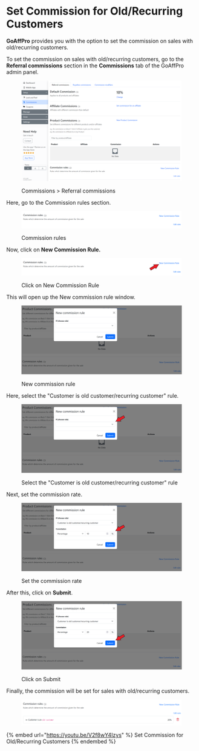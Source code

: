 # Set Commission for Old/Recurring Customers

**GoAffPro** provides you with the option to set the commission on sales with old/recurring customers.&#x20;

To set the commission on sales with old/recurring customers, go to the **Referral commissions** section in the **Commissions** tab of the GoAffPro admin panel.&#x20;

<figure><img src="../../.gitbook/assets/image (3443).png" alt=""><figcaption><p>Commissions > Referral commissions</p></figcaption></figure>

Here, go to the Commission rules section.

<figure><img src="../../.gitbook/assets/image (334).png" alt=""><figcaption><p>Commission rules</p></figcaption></figure>

Now, click on **New Commission Rule.**

<figure><img src="../../.gitbook/assets/Screenshot 2023-10-09 204712.png" alt=""><figcaption><p>Click on New Commission Rule</p></figcaption></figure>

This will open up the New commission rule window.

<figure><img src="../../.gitbook/assets/image (336).png" alt=""><figcaption><p>New commission rule</p></figcaption></figure>

Here, select the "Customer is old customer/recurring customer" rule.&#x20;

<figure><img src="../../.gitbook/assets/Screenshot 2023-10-09 204729.png" alt=""><figcaption><p>Select the "Customer is old customer/recurring customer" rule</p></figcaption></figure>

Next, set the commission rate.

<figure><img src="../../.gitbook/assets/Screenshot 2023-10-09 204743.png" alt=""><figcaption><p>Set the commission rate</p></figcaption></figure>

After this, click on **Submit**.

<figure><img src="../../.gitbook/assets/Screenshot 2023-10-09 2048127.png" alt=""><figcaption><p>Click on Submit</p></figcaption></figure>

Finally, the commission will be set for sales with old/recurring customers.&#x20;

<figure><img src="../../.gitbook/assets/image (335).png" alt=""><figcaption></figcaption></figure>

{% embed url="https://youtu.be/V2f8wY4Izys" %}
Set Commission for Old/Recurring Customers
{% endembed %}
